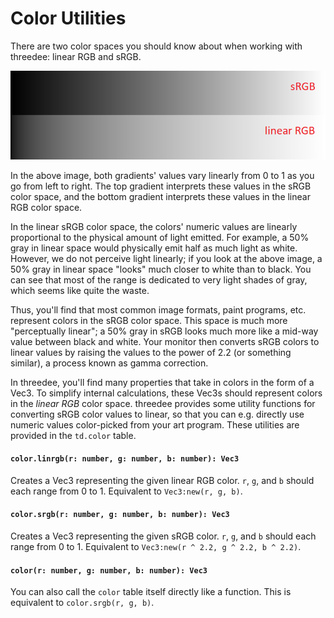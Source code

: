 # Color Utilities

There are two color spaces you should know about when working with threedee: linear RGB and sRGB.

![Comparison of a black-to-white gradient in the sRGB color space (top) and the linear RGB color space (bottom)](assets/color_space_comparison.png)

In the above image, both gradients' values vary linearly from 0 to 1 as you go from left to right. The top gradient interprets these values in the sRGB color space, and the bottom gradient interprets these values in the linear RGB color space.

In the linear sRGB color space, the colors' numeric values are linearly proportional to the physical amount of light emitted. For example, a 50% gray in linear space would physically emit half as much light as white. However, we do not perceive light linearly; if you look at the above image, a 50% gray in linear space "looks" much closer to white than to black. You can see that most of the range is dedicated to very light shades of gray, which seems like quite the waste.

Thus, you'll find that most common image formats, paint programs, etc. represent colors in the sRGB color space. This space is much more "perceptually linear"; a 50% gray in sRGB looks much more like a mid-way value between black and white. Your monitor then converts sRGB colors to linear values by raising the values to the power of 2.2 (or something similar), a process known as gamma correction.

In threedee, you'll find many properties that take in colors in the form of a Vec3. To simplify internal calculations, these Vec3s should represent colors in the *linear RGB* color space. threedee provides some utility functions for converting sRGB color values to linear, so that you can e.g. directly use numeric values color-picked from your art program. These utilities are provided in the `td.color` table.

#### `color.linrgb(r: number, g: number, b: number): Vec3`

Creates a Vec3 representing the given linear RGB color.
`r`, `g`, and `b` should each range from 0 to 1.
Equivalent to `Vec3:new(r, g, b)`.

#### `color.srgb(r: number, g: number, b: number): Vec3`

Creates a Vec3 representing the given sRGB color.
`r`, `g`, and `b` should each range from 0 to 1.
Equivalent to `Vec3:new(r ^ 2.2, g ^ 2.2, b ^ 2.2)`.

#### `color(r: number, g: number, b: number): Vec3`

You can also call the `color` table itself directly like a function.
This is equivalent to `color.srgb(r, g, b)`.